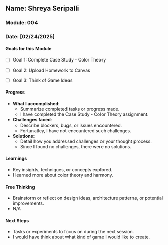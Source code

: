 <!-- Markdown Docs: https://docs.github.com/en/get-started/writing-on-github/getting-started-with-writing-and-formatting-on-github/basic-writing-and-formatting-syntax -->
## Name: Shreya Seripalli
### Module: 004

<!-- Repeat the below as needed-->
### Date: [02/24/2025]

#### Goals for this Module

- [ ] Goal 1: Complete Case Study - Color Theory
- [ ] Goal 2: Upload Homework to Canvas
- [ ] Goal 3: Think of Game Ideas


#### Progress
- **What I accomplished**:
  - Summarize completed tasks or progress made.
  - I have completed the Case Study - Color Theory assignment.
- **Challenges faced**:
  - Describe blockers, bugs, or issues encountered.
  - Fortunatley, I have not encountered such challenges.
- **Solutions**:
  - Detail how you addressed challenges or your thought process.
  - Since I found no challenges, there were no solutions.

#### Learnings
- Key insights, techniques, or concepts explored.
- I learned more about color theory and harmony.

#### Free Thinking
- Brainstorm or reflect on design ideas, architecture patterns, or potential improvements.
- N/A
<!--

- Example prompts:
  - "What if the player interactions were asynchronous instead of real-time?"
  - "How could ECS improve performance in this system?"
  - "Does my current design support scalability? How can it improve?"
  
-->

#### Next Steps
- Tasks or experiments to focus on during the next session.
- I would have think about what kind of game I would like to create.